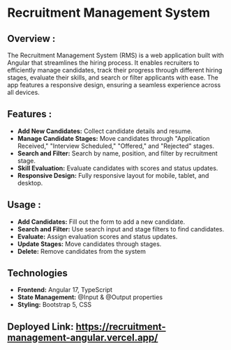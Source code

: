 # Recruitment Management System

## Overview :

The Recruitment Management System (RMS) is a web application built with Angular that streamlines the hiring process. It enables recruiters to efficiently manage candidates, track their progress through different hiring stages, evaluate their skills, and search or filter applicants with ease. The app features a responsive design, ensuring a seamless experience across all devices.
## Features :

- **Add New Candidates:** Collect candidate details and resume.
- **Manage Candidate Stages:** Move candidates through "Application Received," "Interview Scheduled," "Offered," and "Rejected" stages.
- **Search and Filter:** Search by name, position, and filter by recruitment stage.
- **Skill Evaluation:** Evaluate candidates with scores and status updates.
- **Responsive Design:** Fully responsive layout for mobile, tablet, and desktop.

## Usage :

- **Add Candidates:** Fill out the form to add a new candidate.
- **Search and Filter:** Use search input and stage filters to find candidates.
- **Evaluate:** Assign evaluation scores and status updates.
- **Update Stages:** Move candidates through stages.
- **Delete:** Remove candidates from the system

## Technologies
- **Frontend:** Angular 17, TypeScript
 - **State Management:** @Input & @Output properties
 - **Styling:** Bootstrap 5, CSS


## Deployed Link:  https://recruitment-management-angular.vercel.app/
